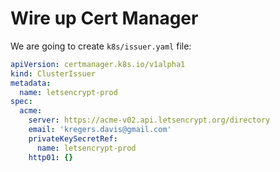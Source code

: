 # Wire up Cert Manager

We are going to create `k8s/issuer.yaml` file:

```yaml
apiVersion: certmanager.k8s.io/v1alpha1
kind: ClusterIssuer
metadata:
  name: letsencrypt-prod
spec:
  acme:
    server: https://acme-v02.api.letsencrypt.org/directory
    email: 'kregers.davis@gmail.com'
    privateKeySecretRef:
      name: letsencrypt-prod
    http01: {}
```